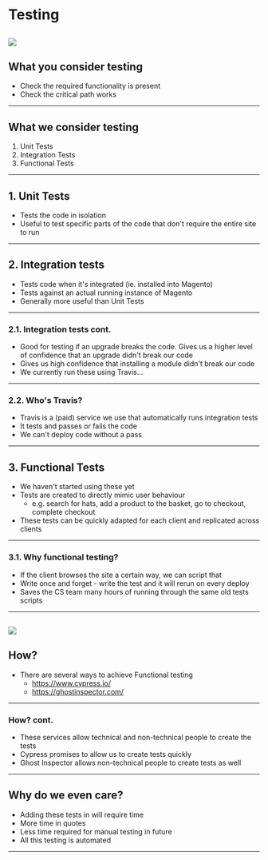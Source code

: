 # Testing
![](assets/img/35e295b058d31873c4de0c9bbc97b6b01a7f7951-1-500x316.jpg)
---

## What you consider testing
- Check the required functionality is present
- Check the critical path works
---

## What we consider testing
1. Unit Tests
2. Integration Tests
3. Functional Tests
---

## 1. Unit Tests
- Tests the code in isolation
- Useful to test specific parts of the code that don't require the entire site to run
---

## 2. Integration tests
- Tests code when it's integrated (ie. installed into Magento)
- Tests against an actual running instance of Magento
- Generally more useful than Unit Tests
---

### 2.1. Integration tests cont.
- Good for testing if an upgrade breaks the code. Gives us a higher level of confidence that an upgrade didn't break our code
- Gives us high confidence that installing a module didn't break our code
- We currently run these using Travis...
---

### 2.2. Who's Travis?
- Travis is a (paid) service we use that automatically runs integration tests
- It tests and passes or fails the code
- We can't deploy code without a pass
---

## 3. Functional Tests
- We haven't started using these yet
- Tests are created to directly mimic user behaviour
  - e.g. search for hats, add a product to the basket, go to checkout, complete checkout
- These tests can be quickly adapted for each client and replicated across clients
---

### 3.1. Why functional testing?
- If the client browses the site a certain way, we can script that
- Write once and forget - write the test and it will rerun on every deploy
- Saves the CS team many hours of running through the same old tests scripts
---

![](assets/img/Software-Testing-Memes-7.jpg)
---

## How?
- There are several ways to achieve Functional testing
  - https://www.cypress.io/
  - https://ghostinspector.com/
---

### How? cont.
- These services allow technical and non-technical people to create the tests
- Cypress promises to allow us to create tests quickly
- Ghost Inspector allows non-technical people to create tests as well
---

## Why do we even care?
- Adding these tests in will require time
- More time in quotes
- Less time required for manual testing in future
- All this testing is automated
---
